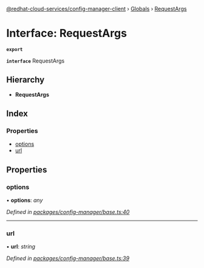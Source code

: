 [@redhat-cloud-services/config-manager-client](../README.md) › [Globals](../globals.md) › [RequestArgs](requestargs.md)

# Interface: RequestArgs

**`export`** 

**`interface`** RequestArgs

## Hierarchy

* **RequestArgs**

## Index

### Properties

* [options](requestargs.md#options)
* [url](requestargs.md#url)

## Properties

###  options

• **options**: *any*

*Defined in [packages/config-manager/base.ts:40](https://github.com/RedHatInsights/javascript-clients/blob/master/packages/config-manager/base.ts#L40)*

___

###  url

• **url**: *string*

*Defined in [packages/config-manager/base.ts:39](https://github.com/RedHatInsights/javascript-clients/blob/master/packages/config-manager/base.ts#L39)*
